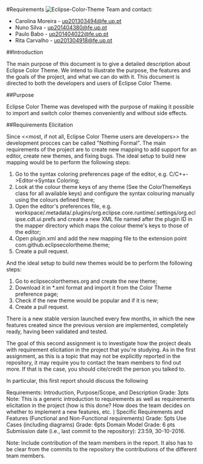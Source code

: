 
#Requirements
![Eclipse-Color-Theme](http://p2.pdt-extensions.org/images/colorthemes/screenshot.png)
Team and contact:
* Carolina Moreira - up201303494@fe.up.pt
* Nuno Silva - up201404380@fe.up.pt
* Paulo Babo - up201404022@fe.up.pt
* Rita Carvalho - up201304918@fe.up.pt

##Introduction

The main purpose of this document is to give a detailed description about Eclipse Color Theme. We intend to illustrate the purpose, the features and the goals of the project, and what we can do with it. This document is directed to both the developers and users of Eclipse Color Theme.

##Purpose

Eclipse Color Theme was developed with the purpose of making it possible to import and switch color themes conveniently and without side effects.

##Requirements Elicitation

Since <<most, if not all, Eclipse Color Theme users are developers>> the development procces can be called "Nothing Formal". The main requirements of the project are to create new mapping to add support for an editor, create new themes, and fixing bugs.
The ideal setup to build new mapping would be to perform the following steps:

1. Go to the syntax coloring preferences page of the editor, e.g. C/C++->Editor->Syntax Coloring;
2. Look at the colour theme keys of any theme (See the ColorThemeKeys class for all available keys) and configure the syntax colouring manually using the colours defined there;
3. Open the editor's preferences file, e.g. workspace/.metadata/.plugins/org.eclipse.core.runtime/.settings/org.eclipse.cdt.ui.prefs and create a new XML file named after the plugin ID in the mapper directory which maps the colour theme's keys to those of the editor;
4. Open plugin.xml and add the new mapping file to the extension point com.github.eclipsecolortheme.theme;
5. Create a pull request.

And the ideal setup to build new themes would be to perform the following steps:

1. Go to eclipsecolorthemes.org and create the new theme;
2. Download it in *.xml format and import it from the Color Theme preference page;
3. Check if the new theme would be popular and if it is new;
4. Create a pull request.

There is a new stable version launched every few months, in which the new features created since the previous version are implemented, completely ready, having been validated and tested.






The goal of this second assignment is to investigate how the project deals with requirement elicitation in the project that you're studying. As in the first assignment,  as this is a topic that may not be explicitly reported in the repository, it may require you to contact the team members to find out more. If that is the case, you should cite/credit the person you talked to.

In particular, this first report should discuss the following

Requirements: Introduction, Purpose/Scope, and Description
Grade: 3pts
Note: This is a generic introduction to requirements as well as requirements elicitation in the project (how is this done? How does the team decides on whether to implement a new features, etc. )
Specific Requirements and Features (Functional and Non-Functional requirements)
Grade: 5pts
Use Cases (including diagrams)
Grade: 6pts
Domain Model
Grade: 6 pts
Submission date (i.e., last commit to the repository): 23:59, 30-10-2016.

Note: Include contribution of the team members in the report. It also has to be clear from the commits to the repository the contributions of the different team members. 
